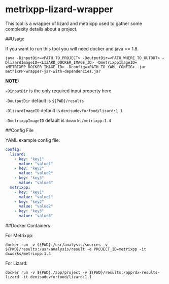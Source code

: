 # metrixpp-lizard-wrapper

This tool is a wrapper of lizard and metrixpp used to gather some complexity details about a project. 

##Usage

If you want to run this tool you will need docker and java >= 1.8.

```
java -DinputDir=<PATH_TO_PROJECT> -DoutputDir=<PATH_WHERE_TO_OUTOUT> -DlizardImageID=<LIZARD_DOCKER_IMAGE_ID> -DmetrixppImageID=<METRIXPP_DOCKER_IMAGE_ID> -Dconfig=<PATH_TO_YAML_CONFIG> -jar metrixPP-wrapper-jar-with-dependencies.jar 
```

**NOTE:** 

`-DinputDir` is the only required input property here.

`-DoutputDir` default is `${PWD}/results`

`-DlizardImageID` default is `denisudevforfood/lizard:1.1`

`-DmetrixppImageID` default is `dxworks/metrixpp:1.4`

##Config File

YAML example config file:

```yaml
config:
  lizard:
    - key: "key1"
      value: "value1"
    - key: "key2"
      value: "value2"
    - key: "key3"
      value: "value3"
  metrixpp:
    - key: "key1"
      value: "value1"
    - key: "key2"
      value: "value2"
    - key: "key3"
      value: "value3"
```

##Docker Containers

For Metrixpp: 

```
docker run -v ${PWD}:/usr/analysis/sources -v ${PWD}/results:/usr/analysis/result -e PROJECT_ID=metrixpp -it dxworks/metrixpp:1.4
```

For Lizard:

```
docker run -v ${PWD}:/app/project -v ${PWD}/results:/app/dx-results-lizard -it denisudevforfood/lizard:1.1
```